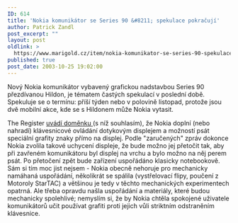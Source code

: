 ```yaml
---
ID: 614
title: 'Nokia komunikátor se Series 90 &#8211; spekulace pokračují'
author: Patrick Zandl
post_excerpt: ""
layout: post
oldlink: >
  https://www.marigold.cz/item/nokia-komunikator-se-series-90-spekulace-pokracuji
published: true
post_date: 2003-10-25 19:02:00
---
```

<p>
Nový Nokia komunikátor vybavený grafickou nadstavbou Series 90 přezdívanou Hildon, je tématem častých spekulací v poslední době. Spekuluje se o termínu: příší týden nebo v polovině listopad, protože jsou dvě mobilní akce, kde se s Hildonem může Nokia vytasit. </p>

<p>
The Register <A href="http://www.theregister.co.uk/content/68/33568.html" target=_blank>uvádí doměnku </A>(s níž souhlasím), že Nokia doplní (nebo nahradí) klávesnicové ovládání dotykovým displejem a možností psát speciální grafity znaky přímo na displej. Podle "zaručených" zpráv dokonce Nokia zvolila takové uchycení displeje, že bude možno jej přetočit tak, aby při zavřeném komunikátoru byl displej na vrchu a bylo možno na něj perem psát. Po přetočení zpět bude zařízení uspořádáno klasicky notebookově. Sám si tím moc jist nejsem - Nokia obecně nehoruje pro mechanicky namáhaná uspořádání, několikrát se spálila (vystřelovací flipy, poučení z Motoroly StarTAC) a většinou je tedy v těchto mechanických experimentech opatrná. Ale třeba opravdu našla uspořádání a materiály, které budou mechanicky spolehlivé; nemyslím si, že by Nokia chtěla spokojené uživatele komunikátorů učit používat grafiti proti jejich vůli striktním odstraněním klávesnice.</p>
